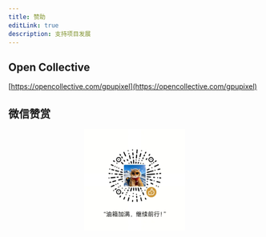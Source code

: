 ```yaml
---
title: 赞助
editLink: true
description: 支持项目发展
---
```


## Open Collective
 [https://opencollective.com/gpupixel](https://opencollective.com/gpupixel)

## 微信赞赏
 
<p align="center">
    <img src="../image/wechat_sponsor.jpg" alt="wechat" width="40%"/>
</p>